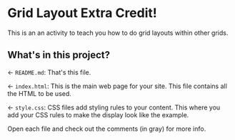 # Grid Layout Extra Credit!

This is an an activity to teach you how to do grid layouts within other grids.

## What's in this project?

← `README.md`: That's this file.

← `index.html`: This is the main web page for your site. This file contains all the HTML to be used.

← `style.css`: CSS files add styling rules to your content. This where you add your CSS rules to make the display look like the example.



Open each file and check out the comments (in gray) for more info.

